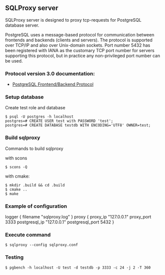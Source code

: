## SQLProxy server

SQLProxy server is designed to proxy tcp-requests for PostgreSQL database
server.

PostgreSQL uses a message-based protocol for communication between frontends
and backends (clients and servers). The protocol is supported over TCP/IP and
also over Unix-domain sockets. Port number 5432 has been registered with IANA
as the customary TCP port number for servers supporting this protocol, but in
practice any non-privileged port number can be used.

### Protocol version 3.0 documentation:

* [PostgreSQL Frontend/Backend Protocol](https://www.postgresql.org/docs/9.4/static/protocol.html)

### Setup database

Create test role and database

    $ psql -U postgres -h localhost
    postgres=# CREATE USER test with PASSWORD 'test';
    postgres=# CREATE DATABASE testdb WITH ENCODING='UTF8' OWNER=test;

### Build sqlproxy

Commands to build sqlproxy

with scons

    $ scons -Q

with cmake:

    $ mkdir .build && cd .build
    $ cmake ..
    $ make

### Example of configuration

logger {
    filename "sqlproxy.log"
}
proxy {
    proxy_ip "127.0.0.1"
    proxy_port 3333
    postgresql_ip "127.0.0.1"
    postgresql_port 5432
}

### Execute command

    $ sqlproxy --config sqlproxy.conf

### Testing

    $ pgbench -h localhost -U test -d testdb -p 3333 -c 24 -j 2 -T 360
